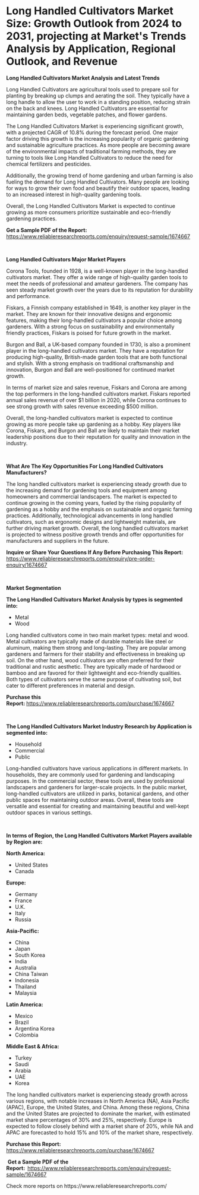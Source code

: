 <p><h1>Long Handled Cultivators Market Size: Growth Outlook from 2024 to 2031, projecting at Market's Trends Analysis by Application, Regional Outlook, and Revenue</h1></p><p><strong>Long Handled Cultivators Market Analysis and Latest Trends</strong></p>
<p><p>Long Handled Cultivators are agricultural tools used to prepare soil for planting by breaking up clumps and aerating the soil. They typically have a long handle to allow the user to work in a standing position, reducing strain on the back and knees. Long Handled Cultivators are essential for maintaining garden beds, vegetable patches, and flower gardens.</p><p>The Long Handled Cultivators Market is experiencing significant growth, with a projected CAGR of 10.8% during the forecast period. One major factor driving this growth is the increasing popularity of organic gardening and sustainable agriculture practices. As more people are becoming aware of the environmental impacts of traditional farming methods, they are turning to tools like Long Handled Cultivators to reduce the need for chemical fertilizers and pesticides.</p><p>Additionally, the growing trend of home gardening and urban farming is also fueling the demand for Long Handled Cultivators. Many people are looking for ways to grow their own food and beautify their outdoor spaces, leading to an increased interest in high-quality gardening tools.</p><p>Overall, the Long Handled Cultivators Market is expected to continue growing as more consumers prioritize sustainable and eco-friendly gardening practices.</p></p>
<p><strong>Get a Sample PDF of the Report:&nbsp;</strong> <a href="https://www.reliableresearchreports.com/enquiry/request-sample/1674667">https://www.reliableresearchreports.com/enquiry/request-sample/1674667</a></p>
<p>&nbsp;</p>
<p><strong>Long Handled Cultivators Major Market Players</strong></p>
<p><p>Corona Tools, founded in 1928, is a well-known player in the long-handled cultivators market. They offer a wide range of high-quality garden tools to meet the needs of professional and amateur gardeners. The company has seen steady market growth over the years due to its reputation for durability and performance.</p><p>Fiskars, a Finnish company established in 1649, is another key player in the market. They are known for their innovative designs and ergonomic features, making their long-handled cultivators a popular choice among gardeners. With a strong focus on sustainability and environmentally friendly practices, Fiskars is poised for future growth in the market.</p><p>Burgon and Ball, a UK-based company founded in 1730, is also a prominent player in the long-handled cultivators market. They have a reputation for producing high-quality, British-made garden tools that are both functional and stylish. With a strong emphasis on traditional craftsmanship and innovation, Burgon and Ball are well-positioned for continued market growth.</p><p>In terms of market size and sales revenue, Fiskars and Corona are among the top performers in the long-handled cultivators market. Fiskars reported annual sales revenue of over $1 billion in 2020, while Corona continues to see strong growth with sales revenue exceeding $500 million.</p><p>Overall, the long-handled cultivators market is expected to continue growing as more people take up gardening as a hobby. Key players like Corona, Fiskars, and Burgon and Ball are likely to maintain their market leadership positions due to their reputation for quality and innovation in the industry.</p></p>
<p>&nbsp;</p>
<p><strong>What Are The Key Opportunities For Long Handled Cultivators Manufacturers?</strong></p>
<p><p>The long handled cultivators market is experiencing steady growth due to the increasing demand for gardening tools and equipment among homeowners and commercial landscapers. The market is expected to continue growing in the coming years, fueled by the rising popularity of gardening as a hobby and the emphasis on sustainable and organic farming practices. Additionally, technological advancements in long handled cultivators, such as ergonomic designs and lightweight materials, are further driving market growth. Overall, the long handled cultivators market is projected to witness positive growth trends and offer opportunities for manufacturers and suppliers in the future.</p></p>
<p><strong>Inquire or Share Your Questions If Any Before Purchasing This Report:</strong> <a href="https://www.reliableresearchreports.com/enquiry/pre-order-enquiry/1674667">https://www.reliableresearchreports.com/enquiry/pre-order-enquiry/1674667</a></p>
<p>&nbsp;</p>
<p><strong>Market Segmentation</strong></p>
<p><strong>The Long Handled Cultivators Market Analysis by types is segmented into:</strong></p>
<p><ul><li>Metal</li><li>Wood</li></ul></p>
<p><p>Long handled cultivators come in two main market types: metal and wood. Metal cultivators are typically made of durable materials like steel or aluminum, making them strong and long-lasting. They are popular among gardeners and farmers for their stability and effectiveness in breaking up soil. On the other hand, wood cultivators are often preferred for their traditional and rustic aesthetic. They are typically made of hardwood or bamboo and are favored for their lightweight and eco-friendly qualities. Both types of cultivators serve the same purpose of cultivating soil, but cater to different preferences in material and design.</p></p>
<p><strong>Purchase this Report:&nbsp;</strong><a href="https://www.reliableresearchreports.com/purchase/1674667">https://www.reliableresearchreports.com/purchase/1674667</a></p>
<p>&nbsp;</p>
<p><strong>The Long Handled Cultivators Market Industry Research by Application is segmented into:</strong></p>
<p><ul><li>Household</li><li>Commercial</li><li>Public</li></ul></p>
<p><p>Long-handled cultivators have various applications in different markets. In households, they are commonly used for gardening and landscaping purposes. In the commercial sector, these tools are used by professional landscapers and gardeners for larger-scale projects. In the public market, long-handled cultivators are utilized in parks, botanical gardens, and other public spaces for maintaining outdoor areas. Overall, these tools are versatile and essential for creating and maintaining beautiful and well-kept outdoor spaces in various settings.</p></p>
<p>&nbsp;</p>
<p><strong>In terms of Region, the Long Handled Cultivators Market Players available by Region are:</strong></p>
<p>
    <p> <strong> North America: </strong>
        <ul>
            <li>United States</li>
            <li>Canada</li>
        </ul>
        </p> 
    <p> <strong> Europe: </strong>
        <ul>
            <li>Germany</li>
            <li>France</li>
            <li>U.K.</li>
            <li>Italy</li>
            <li>Russia</li>
        </ul>
        </p> 
    <p> <strong> Asia-Pacific: </strong>
        <ul>
            <li>China</li>
            <li>Japan</li>
            <li>South Korea</li>
            <li>India</li>
            <li>Australia</li>
            <li>China Taiwan</li>
            <li>Indonesia</li>
            <li>Thailand</li>
            <li>Malaysia</li>
        </ul>
        </p> 
    <p> <strong> Latin America: </strong>
        <ul>
            <li>Mexico</li>
            <li>Brazil</li>
            <li>Argentina Korea</li>
            <li>Colombia</li>
        </ul>
        </p> 
    <p> <strong> Middle East & Africa: </strong>
        <ul>
            <li>Turkey</li>
            <li>Saudi</li>
            <li>Arabia</li>
            <li>UAE</li>
            <li>Korea</li>
        </ul>
    </p>
    </p>
<p><p>The long handled cultivators market is experiencing steady growth across various regions, with notable increases in North America (NA), Asia Pacific (APAC), Europe, the United States, and China. Among these regions, China and the United States are projected to dominate the market, with estimated market share percentages of 30% and 25%, respectively. Europe is expected to follow closely behind with a market share of 20%, while NA and APAC are forecasted to hold 15% and 10% of the market share, respectively.</p></p>
<p><strong>Purchase this Report: </strong><a href="https://www.reliableresearchreports.com/purchase/1674667">https://www.reliableresearchreports.com/purchase/1674667</a></p>
<p>&nbsp;<strong>Get a Sample PDF of the Report:&nbsp;&nbsp;</strong><a href="https://www.reliableresearchreports.com/enquiry/request-sample/1674667">https://www.reliableresearchreports.com/enquiry/request-sample/1674667</a></p>
<p><strong></strong></p>
<p>Check more reports on https://www.reliableresearchreports.com/</p>